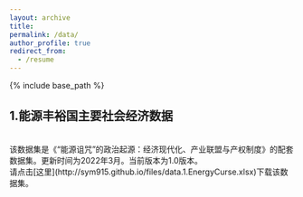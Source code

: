 ```yaml
---
layout: archive
title: 
permalink: /data/
author_profile: true
redirect_from:
  - /resume
---
```


{% include base_path %}

## 1.能源丰裕国主要社会经济数据
<br>
该数据集是《“能源诅咒”的政治起源：经济现代化、产业联盟与产权制度》的配套数据集。更新时间为2022年3月。当前版本为1.0版本。<br>
请点击[这里](http://sym915.github.io/files/data.1.EnergyCurse.xlsx)下载该数据集。
